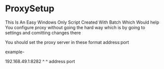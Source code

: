 # ProxySetup
This Is An Easy Windows Only Script Created With Batch 
Which Would help You configure proxy without going the hard way
which is by going to settings and comitting changes there

You should set the proxy server in these format 
address:port

example-

192.168.49.1:8282
   ^           ^
address      port
